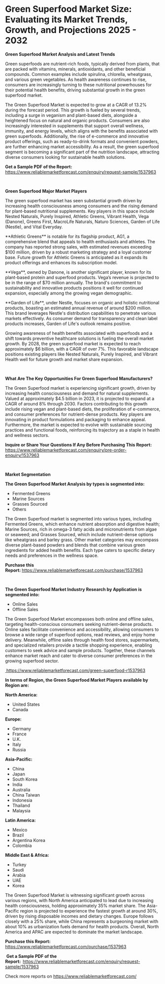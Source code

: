 <p><h1>Green Superfood Market Size: Evaluating its Market Trends, Growth, and Projections 2025 - 2032</h1></p><p><strong>Green Superfood Market Analysis and Latest Trends</strong></p>
<p><p>Green superfoods are nutrient-rich foods, typically derived from plants, that are packed with vitamins, minerals, antioxidants, and other beneficial compounds. Common examples include spirulina, chlorella, wheatgrass, and various green vegetables. As health awareness continues to rise, consumers are increasingly turning to these nutritional powerhouses for their potential health benefits, driving substantial growth in the green superfood market.</p><p>The Green Superfood Market is expected to grow at a CAGR of 13.2% during the forecast period. This growth is fueled by several trends, including a surge in veganism and plant-based diets, alongside a heightened focus on natural and organic products. Consumers are also increasingly interested in supplements that support overall wellness, immunity, and energy levels, which aligns with the benefits associated with green superfoods. Additionally, the rise of e-commerce and innovative product offerings, such as ready-to-drink formats and convenient powders, are further enhancing market accessibility. As a result, the green superfood segment is becoming a significant part of the nutrition landscape, attracting diverse consumers looking for sustainable health solutions.</p></p>
<p><strong>Get a Sample PDF of the Report:&nbsp;</strong> <a href="https://www.reliablemarketforecast.com/enquiry/request-sample/1537963?utm_campaign=3123&utm_medium=2&utm_source=Github&utm_content=ia&utm_term=07042025&utm_id=green-superfood">https://www.reliablemarketforecast.com/enquiry/request-sample/1537963</a></p>
<p>&nbsp;</p>
<p><strong>Green Superfood Major Market Players</strong></p>
<p><p>The green superfood market has seen substantial growth driven by increasing health consciousness among consumers and the rising demand for plant-based nutritional supplements. Key players in this space include Nested Naturals, Purely Inspired, Athletic Greens, Vibrant Health, Vega (Danone), Greens First, MacroLife Naturals, Naturo Sciences, Garden of Life (Nestle), and Vital Everyday.</p><p>**Athletic Greens** is notable for its flagship product, AG1, a comprehensive blend that appeals to health enthusiasts and athletes. The company has reported strong sales, with estimated revenues exceeding $100 million, driven by a robust marketing strategy and a loyal customer base. Future growth for Athletic Greens is anticipated as it expands its product offerings and enhances its subscription model.</p><p>**Vega**, owned by Danone, is another significant player, known for its plant-based protein and superfood products. Vega’s revenue is projected to be in the range of $70 million annually. The brand's commitment to sustainability and innovative products positions it well for continued expansion, especially among the growing vegan demographic.</p><p>**Garden of Life**, under Nestle, focuses on organic and holistic nutritional products, boasting an estimated annual revenue of around $200 million. This brand leverages Nestle's distribution capabilities to penetrate various markets effectively. As consumer demand for transparency and clean label products increases, Garden of Life's outlook remains positive.</p><p>Growing awareness of health benefits associated with superfoods and a shift towards preventive healthcare solutions is fueling the overall market growth. By 2028, the green superfood market is expected to reach approximately $6 billion, with a CAGR of over 7%. This favorable landscape positions existing players like Nested Naturals, Purely Inspired, and Vibrant Health well for future growth and market share expansion.</p></p>
<p>&nbsp;</p>
<p><strong>What Are The Key Opportunities For Green Superfood Manufacturers?</strong></p>
<p><p>The Green Superfood market is experiencing significant growth, driven by increasing health consciousness and demand for natural supplements. Valued at approximately $4.5 billion in 2023, it is projected to expand at a CAGR of around 8% through 2030. Factors contributing to this growth include rising vegan and plant-based diets, the proliferation of e-commerce, and consumer preferences for nutrient-dense products. Key players are innovating in product formulations and packaging to enhance appeal. Furthermore, the market is expected to evolve with sustainable sourcing practices and functional foods, reinforcing its trajectory as a staple in health and wellness sectors.</p></p>
<p><strong>Inquire or Share Your Questions If Any Before Purchasing This Report:</strong> <a href="https://www.reliablemarketforecast.com/enquiry/pre-order-enquiry/1537963?utm_campaign=3123&utm_medium=2&utm_source=Github&utm_content=ia&utm_term=07042025&utm_id=green-superfood">https://www.reliablemarketforecast.com/enquiry/pre-order-enquiry/1537963</a></p>
<p>&nbsp;</p>
<p><strong>Market Segmentation</strong></p>
<p><strong>The Green Superfood Market Analysis by types is segmented into:</strong></p>
<p><ul><li>Fermented Greens</li><li>Marine Sources</li><li>Grasses Sourced</li><li>Others</li></ul></p>
<p><p>The Green Superfood market is segmented into various types, including Fermented Greens, which enhance nutrient absorption and digestive health; Marine Sources, rich in omega-3 fatty acids and micronutrients from algae or seaweed; and Grasses Sourced, which include nutrient-dense options like wheatgrass and barley grass. Other market categories may encompass diverse plant-based powders and blends that combine various green ingredients for added health benefits. Each type caters to specific dietary needs and preferences in the wellness space.</p></p>
<p><strong>Purchase this Report:&nbsp;</strong><a href="https://www.reliablemarketforecast.com/purchase/1537963?utm_campaign=3123&utm_medium=2&utm_source=Github&utm_content=ia&utm_term=07042025&utm_id=green-superfood">https://www.reliablemarketforecast.com/purchase/1537963</a></p>
<p>&nbsp;</p>
<p><strong>The Green Superfood Market Industry Research by Application is segmented into:</strong></p>
<p><ul><li>Online Sales</li><li>Offline Sales</li></ul></p>
<p><p>The Green Superfood Market encompasses both online and offline sales, targeting health-conscious consumers seeking nutrient-dense products. Online sales facilitate convenience and accessibility, allowing consumers to browse a wide range of superfood options, read reviews, and enjoy home delivery. Meanwhile, offline sales through health food stores, supermarkets, and specialized retailers provide a tactile shopping experience, enabling customers to seek advice and sample products. Together, these channels enhance market reach and cater to diverse consumer preferences in the growing superfood sector.</p></p>
<p><a href="https://www.reliablemarketforecast.com/green-superfood-r1537963?utm_campaign=3123&utm_medium=2&utm_source=Github&utm_content=ia&utm_term=07042025&utm_id=green-superfood">&nbsp;https://www.reliablemarketforecast.com/green-superfood-r1537963</a></p>
<p><strong>In terms of Region, the Green Superfood Market Players available by Region are:</strong></p>
<p>
    <p> <strong> North America: </strong>
        <ul>
            <li>United States</li>
            <li>Canada</li>
        </ul>
        </p> 
    <p> <strong> Europe: </strong>
        <ul>
            <li>Germany</li>
            <li>France</li>
            <li>U.K.</li>
            <li>Italy</li>
            <li>Russia</li>
        </ul>
        </p> 
    <p> <strong> Asia-Pacific: </strong>
        <ul>
            <li>China</li>
            <li>Japan</li>
            <li>South Korea</li>
            <li>India</li>
            <li>Australia</li>
            <li>China Taiwan</li>
            <li>Indonesia</li>
            <li>Thailand</li>
            <li>Malaysia</li>
        </ul>
        </p> 
    <p> <strong> Latin America: </strong>
        <ul>
            <li>Mexico</li>
            <li>Brazil</li>
            <li>Argentina Korea</li>
            <li>Colombia</li>
        </ul>
        </p> 
    <p> <strong> Middle East & Africa: </strong>
        <ul>
            <li>Turkey</li>
            <li>Saudi</li>
            <li>Arabia</li>
            <li>UAE</li>
            <li>Korea</li>
        </ul>
    </p>
    </p>
<p><p>The Green Superfood Market is witnessing significant growth across various regions, with North America anticipated to lead due to increasing health consciousness, holding approximately 35% market share. The Asia-Pacific region is projected to experience the fastest growth at around 30%, driven by rising disposable incomes and dietary changes. Europe follows closely with a 25% share, while China represents a burgeoning market with about 10% as urbanization fuels demand for health products. Overall, North America and APAC are expected to dominate the market landscape.</p></p>
<p><strong>Purchase this Report: </strong><a href="https://www.reliablemarketforecast.com/purchase/1537963?utm_campaign=3123&utm_medium=2&utm_source=Github&utm_content=ia&utm_term=07042025&utm_id=green-superfood">https://www.reliablemarketforecast.com/purchase/1537963</a></p>
<p>&nbsp;<strong>Get a Sample PDF of the Report:&nbsp;&nbsp;</strong><a href="https://www.reliablemarketforecast.com/enquiry/request-sample/1537963?utm_campaign=3123&utm_medium=2&utm_source=Github&utm_content=ia&utm_term=07042025&utm_id=green-superfood">https://www.reliablemarketforecast.com/enquiry/request-sample/1537963</a></p>
<p><strong></strong></p>
<p>Check more reports on <a href="https://www.reliablemarketforecast.com/?utm_campaign=3123&utm_medium=2&utm_source=Github&utm_content=ia&utm_term=07042025&utm_id=green-superfood">https://www.reliablemarketforecast.com/</a></p>